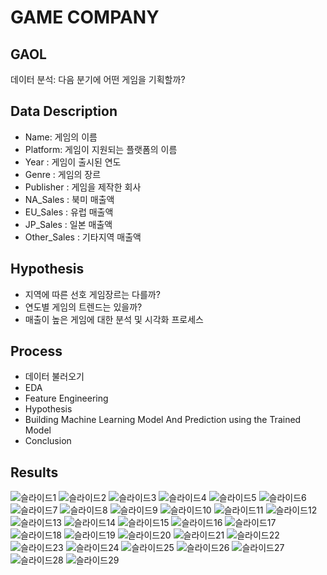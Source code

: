 # GAME COMPANY
## GAOL
데이터 분석: 다음 분기에 어떤 게임을 기획할까?

## Data Description
- Name: 게임의 이름
- Platform: 게임이 지원되는 플랫폼의 이름
- Year : 게임이 출시된 연도
- Genre : 게임의 장르
- Publisher : 게임을 제작한 회사
- NA_Sales : 북미 매출액
- EU_Sales : 유럽 매출액
- JP_Sales : 일본 매출액
- Other_Sales : 기타지역 매출액

## Hypothesis
- 지역에 따른 선호 게임장르는 다를까?
- 연도별 게임의 트렌드는 있을까?
- 매출이 높은 게임에 대한 분석 및 시각화 프로세스

## Process
- 데이터 불러오기
- EDA
- Feature Engineering
- Hypothesis
- Building Machine Learning Model And Prediction using the Trained Model
- Conclusion

## Results
![슬라이드1](https://user-images.githubusercontent.com/55703579/115429755-ad0e4e00-a23e-11eb-8b6f-1ca00db15a50.JPG)
![슬라이드2](https://user-images.githubusercontent.com/55703579/115429768-af70a800-a23e-11eb-850b-7bd52efe64a3.JPG)
![슬라이드3](https://user-images.githubusercontent.com/55703579/115429822-bdbec400-a23e-11eb-987a-c336ecc36196.JPG)
![슬라이드4](https://user-images.githubusercontent.com/55703579/115429826-bf888780-a23e-11eb-8594-82e7c20bc3ce.JPG)
![슬라이드5](https://user-images.githubusercontent.com/55703579/115429829-c1524b00-a23e-11eb-9929-fc86253b3db5.JPG)
![슬라이드6](https://user-images.githubusercontent.com/55703579/115429835-c2837800-a23e-11eb-8705-5984b9f13045.JPG)
![슬라이드7](https://user-images.githubusercontent.com/55703579/115429840-c3b4a500-a23e-11eb-85f2-719bf852d18d.JPG)
![슬라이드8](https://user-images.githubusercontent.com/55703579/115429846-c4e5d200-a23e-11eb-981e-01665a4afcf0.JPG)
![슬라이드9](https://user-images.githubusercontent.com/55703579/115429850-c616ff00-a23e-11eb-8882-bc0cdc129020.JPG)
![슬라이드10](https://user-images.githubusercontent.com/55703579/115429853-c7e0c280-a23e-11eb-99bf-4271d7e9e592.JPG)
![슬라이드11](https://user-images.githubusercontent.com/55703579/115429982-ea72db80-a23e-11eb-9592-fab24cacbe61.JPG)
![슬라이드12](https://user-images.githubusercontent.com/55703579/115429861-ca431c80-a23e-11eb-991b-eaaf9e5998a0.JPG)
![슬라이드13](https://user-images.githubusercontent.com/55703579/115429997-ef378f80-a23e-11eb-9e88-db67379c7895.JPG)
![슬라이드14](https://user-images.githubusercontent.com/55703579/115429869-cc0ce000-a23e-11eb-9902-70655e947805.JPG)
![슬라이드15](https://user-images.githubusercontent.com/55703579/115430011-f2cb1680-a23e-11eb-9868-61c2d3d7649f.JPG)
![슬라이드16](https://user-images.githubusercontent.com/55703579/115429891-d038fd80-a23e-11eb-856c-294773893a60.JPG)
![슬라이드17](https://user-images.githubusercontent.com/55703579/115429970-e5ae2780-a23e-11eb-8bfd-d096d95359b3.JPG)
![슬라이드18](https://user-images.githubusercontent.com/55703579/115429897-d29b5780-a23e-11eb-9a5b-8ce63638718b.JPG)
![슬라이드19](https://user-images.githubusercontent.com/55703579/115430031-f8286100-a23e-11eb-89f1-f3826a62aafb.JPG)
![슬라이드20](https://user-images.githubusercontent.com/55703579/115430048-fbbbe800-a23e-11eb-849d-350a2e9f91fc.JPG)
![슬라이드21](https://user-images.githubusercontent.com/55703579/115430052-fd85ab80-a23e-11eb-8866-ee188af16a35.JPG)
![슬라이드22](https://user-images.githubusercontent.com/55703579/115430059-ff4f6f00-a23e-11eb-94ee-2e136e903b87.JPG)
![슬라이드23](https://user-images.githubusercontent.com/55703579/115430075-02e2f600-a23f-11eb-829d-93b35b182fcf.JPG)
![슬라이드24](https://user-images.githubusercontent.com/55703579/115430083-04acb980-a23f-11eb-9151-0fc4f84500a9.JPG)
![슬라이드25](https://user-images.githubusercontent.com/55703579/115430094-070f1380-a23f-11eb-8b45-7f06340a3e43.JPG)
![슬라이드26](https://user-images.githubusercontent.com/55703579/115430098-08404080-a23f-11eb-9da5-9b9ed3e93627.JPG)
![슬라이드27](https://user-images.githubusercontent.com/55703579/115430108-0aa29a80-a23f-11eb-9562-b14e437c3ecd.JPG)
![슬라이드28](https://user-images.githubusercontent.com/55703579/115430120-0d04f480-a23f-11eb-86bb-1d095672c045.JPG)
![슬라이드29](https://user-images.githubusercontent.com/55703579/115430128-0e362180-a23f-11eb-89df-653a6ad5a4be.JPG)
